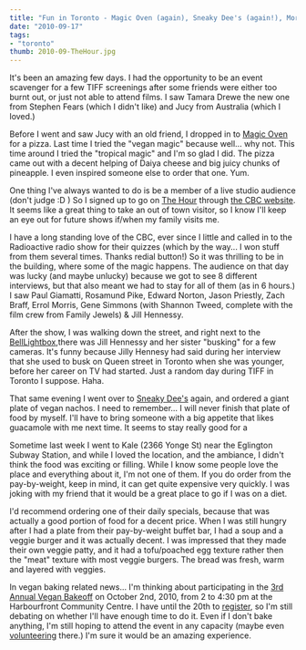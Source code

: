 ```yaml
---
title: "Fun in Toronto - Magic Oven (again), Sneaky Dee's (again!), More TIFF stuff, and Kale Restaurant."
date: "2010-09-17"
tags:
- "toronto"
thumb: 2010-09-TheHour.jpg
---
```


It's been an amazing few days. I had the opportunity to be an event scavenger for a few TIFF screenings after some friends were either too burnt out, or just not able to attend films. I saw Tamara Drewe the new one from Stephen Fears (which I didn't like) and Jucy from Australia (which I loved.)  

Before I went and saw Jucy with an old friend, I dropped in to [Magic Oven](http://www.magicoven.com/) for a pizza. Last time I tried the "vegan magic" because well... why not. This time around I tried the "tropical magic" and I'm so glad I did. The pizza came out with a decent helping of Daiya cheese and big juicy chunks of pineapple. I even inspired someone else to order that one. Yum.  

One thing I've always wanted to do is be a member of a live studio audience (don't judge :D ) So I signed up to go on [The Hour](http://www.cbc.ca/thehour/) through [the CBC website](http://www.cbc.ca/thehour/tickets.html). It seems like a great thing to take an out of town visitor, so I know I'll keep an eye out for future shows if/when my family visits me.  

I have a long standing love of the CBC, ever since I little and called in to the Radioactive radio show for their quizzes (which by the way... I won stuff from them several times. Thanks redial button!) So it was thrilling to be in the building, where some of the magic happens. The audience on that day was lucky (and maybe unlucky) because we got to see 8 different interviews, but that also meant we had to stay for all of them (as in 6 hours.) I saw Paul Giamatti, Rosamund Pike, Edward Norton, Jason Priestly, Zach Braff, Errol Morris, Gene Simmons (with Shannon Tweed, complete with the film crew from Family Jewels) & Jill Hennessy.  

After the show, I was walking down the street, and right next to the [BellLightbox](http://tiff.net/tiffbelllightbox),there was Jill Hennessy and her sister "busking" for a few cameras. It's funny because Jilly Hennesy had said during her interview that she used to busk on Queen street in Toronto when she was younger, before her career on TV had started. Just a random day during TIFF in Toronto I suppose. Haha.  

That same evening I went over to [Sneaky Dee's](http://www.sneaky-dees.com/) again, and ordered a giant plate of vegan nachos. I need to remember... I will never finish that plate of food by myself. I'll have to bring someone with a big appetite that likes guacamole with me next time. It seems to stay really good for a  

Sometime last week I went to Kale (2366 Yonge St) near the Eglington Subway Station, and while I loved the location, and the ambiance, I didn't think the food was exciting or filling. While I know some people love the place and everything about it, I'm not one of them. If you do order from the pay-by-weight, keep in mind, it can get quite expensive very quickly. I was joking with my friend that it would be a great place to go if I was on a diet.  

I'd recommend ordering one of their daily specials, because that was actually a good portion of food for a decent price. When I was still hungry after I had a plate from their pay-by-weight buffet bar, I had a soup and a veggie burger and it was actually decent. I was impressed that they made their own veggie patty, and it had a tofu/poached egg texture rather then the "meat" texture with most veggie burgers. The bread was fresh, warm and layered with veggies.  

In vegan baking related news... I'm thinking about participating in the [3rd Annual Vegan Bakeoff](http://veg.ca/content/view/824/112/) on October 2nd, 2010, from 2 to 4:30 pm at the Harbourfront Community Centre. I have until the 20th to [register](http://veg.ca/content/view/824/112/#Registration), so I'm still debating on whether I'll have enough time to do it. Even if I don't bake anything, I'm still hoping to attend the event in any capacity (maybe even [volunteering](http://veg.ca/content/view/824/112/#Volunteer) there.) I'm sure it would be an amazing experience.
